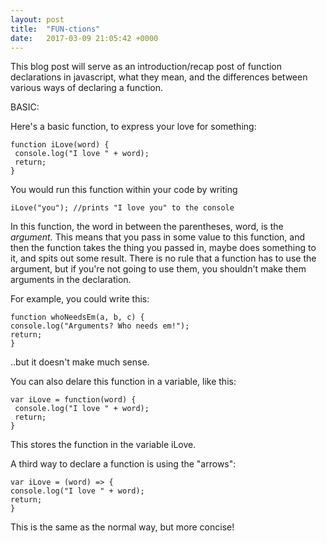 ```yaml
---
layout: post
title:  "FUN-ctions"
date:   2017-03-09 21:05:42 +0000
---
```



This blog post will serve as an introduction/recap post of function declarations in javascript, what they mean, and the differences between various ways of declaring a function. 

BASIC: 

Here's a basic function, to express your love for something: 

```
function iLove(word) {
 console.log("I love " + word); 
 return; 
} 
```

You would run this function within your code by writing
```
iLove("you"); //prints "I love you" to the console
```

In this function, the word in between the parentheses, word, is the *argument.* This means that you pass in some value to this function, and then the function takes the thing you passed in, maybe does something to it, and spits out some result. There is no rule that a function has to use the argument, but if you're not going to use them, you shouldn't make them arguments in the declaration. 

For example, you could write this: 
```
function whoNeedsEm(a, b, c) {
console.log("Arguments? Who needs em!"); 
return; 
}
```
..but it doesn't make much sense. 

You can also delare this function in a variable, like this: 

```
var iLove = function(word) {
 console.log("I love " + word); 
 return; 
} 
```

This stores the function in the variable iLove. 

A third way to declare a function is using the "arrows": 
```
var iLove = (word) => {
console.log("I love " + word); 
return; 
}
```

This is the same as the normal way, but more concise! 
